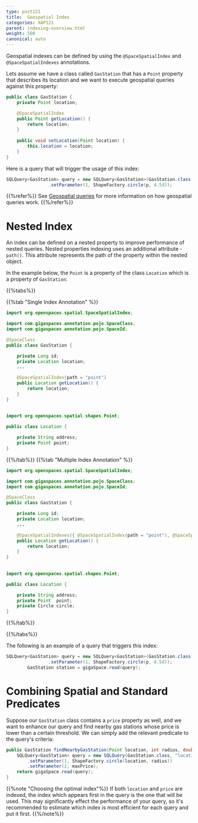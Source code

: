 ```yaml
---
type: post121
title:  Geospatial Index
categories: XAP121
parent: indexing-overview.html
weight: 500
canonical: auto
---
```


Geospatial indexes can be defined by using the `@SpaceSpatialIndex` and `@SpaceSpatialIndexes` annotations.

Lets assume we have a class called `GasStation` that has a `Point` property that describes its location and we want to execute geospatial queries 
against this property:

```java
public class GasStation {
	private Point location;

	@SpaceSpatialIndex
	public Point getLocation() {
	    return location;
	}
	
	public void setLocation(Point location) {
		this.location = location;
	}
}
```

Here is a query that will trigger the usage of this index:

```java
SQLQuery<GasStation> query = new SQLQuery<GasStation>(GasStation.class, "location spatial:within ?")
				.setParameter(1, ShapeFactory.circle(p, 4.5d));
```

{{%refer%}}
See [Geospatial queries](./query-geospatial.html)  for more information on how geospatial queries work. 
{{%/refer%}}


# Nested Index

An index can be defined on a nested property to improve performance of nested queries. Nested properties indexing uses an additional attribute - `path()`.
This attribute represents the path of the property within the nested object.

In the example below, the `Point` is a property of the class `Location`  which is a property of `GasStation`:


{{%tabs%}}

{{%tab "Single Index Annotation" %}}
```java
import org.openspaces.spatial.SpaceSpatialIndex;

import com.gigaspaces.annotation.pojo.SpaceClass;
import com.gigaspaces.annotation.pojo.SpaceId;

@SpaceClass
public class GasStation {

	private Long id;
	private Location location;
    ...

	@SpaceSpatialIndex(path = "point")
	public Location getLocation() {
		return location;
	}
}
 
 
import org.openspaces.spatial.shapes.Point;

public class Location {

	private String address;
	private Point point;
}
```
{{%/tab%}}
{{%tab "Multiple Index Annotation" %}}
```java
import org.openspaces.spatial.SpaceSpatialIndex;

import com.gigaspaces.annotation.pojo.SpaceClass;
import com.gigaspaces.annotation.pojo.SpaceId;

@SpaceClass
public class GasStation {

	private Long id;
	private Location location;
    ...

	@SpaceSpatialIndexes({ @SpaceSpatialIndex(path = "point"), @SpaceSpatialIndex(path = "circle")})
	public Location getLocation() {
		return location;
	}
}
 
 
import org.openspaces.spatial.shapes.Point;

public class Location {

	private String address;
	private Point  point;
	private Circle circle;
}
```
{{%/tab%}}

{{%/tabs%}}

The following is an example of a query that triggers this index:

```java
SQLQuery<GasStation> query = new SQLQuery<GasStation>(GasStation.class, "location.point spatial:within ?")
				.setParameter(1, ShapeFactory.circle(p, 4.5d));
		GasStation station = gigaSpace.read(query);
```



# Combining Spatial and Standard Predicates

Suppose our `GasStation` class contains a `price` property as well, and we want to enhance our query and find nearby gas stations whose price is lower than a certain threshold. We can simply add the relevant predicate to the query's criteria:

```java
public GasStation findNearbyGasStation(Point location, int radius, double maxPrice) {
	SQLQuery<GasStation> query = new SQLQuery(GasStation.class, "location spatial:within ? AND price < ?")
		.setParameter(1, ShapeFactory.circle(location, radius))
		.setParameter(2, maxPrice);
	return gigaSpace.read(query);
}
```

{{%note "Choosing the optimal index"%}}
If both `location` and `price` are indexed, the index which appears first in the query is the one that will be used. This may significantly effect the performance of your query, so it's recommended to estimate which index is most efficient for each query and put it first.
{{%/note%}}

